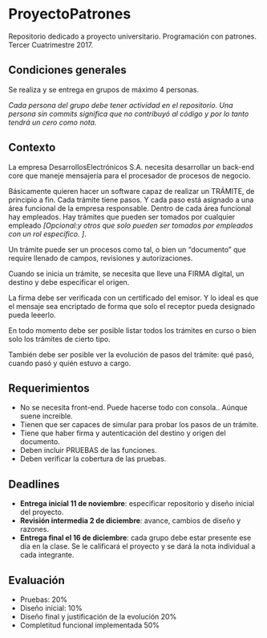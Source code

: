 # ProyectoPatrones


Repositorio dedicado a proyecto universitario. Programación con patrones. Tercer Cuatrimestre 2017. 

## Condiciones generales

Se realiza y se entrega en grupos de máximo 4 personas.

_Cada persona del grupo debe tener actividad en el repositorio. Una persona sin commits significa que no contribuyó al código y por lo tanto tendrá un cero como nota._


## Contexto

La empresa DesarrollosElectrónicos S.A. necesita desarrollar un back-end core que maneje mensajería para el procesador de procesos de negocio. 

Básicamente quieren hacer un software capaz de realizar un TRÁMITE, de principio a fin. Cada trámite tiene pasos. Y cada paso está asignado a una área funcional de la empresa responsable. Dentro de cada área funcional hay empleados. Hay trámites que pueden ser tomados por cualquier empleado _[Opcional:y otros que solo pueden ser tomados por empleados con un rol específico. ]_.

Un trámite puede ser un procesos como tal, o bien un “documento” que require llenado de campos, revisiones y autorizaciones. 

Cuando se inicia un trámite, se necesita que lleve una FIRMA digital, un destino y debe especificar el origen. 

La firma debe ser verificada con un certificado del emisor. Y lo ideal es que el mensaje sea encriptado de forma que solo el receptor pueda designado pueda leeerlo. 

En todo momento debe ser posible listar todos los trámites en curso o bien solo los trámites de cierto tipo. 

También debe ser posible ver la evolución de pasos del trámite: qué pasó, cuando pasó y quién estuvo a cargo. 


## Requerimientos

- No se necesita front-end. Puede hacerse todo con consola.. Aúnque suene increible. 
- Tienen que ser capaces de simular para probar los pasos de un trámite. 
- Tiene que haber firma y autenticación del destino y origen del documento. 
- Deben incluir PRUEBAS de las funciones. 
- Deben verificar la cobertura de las pruebas.


## Deadlines

- **Entrega inicial 11 de noviembre**: especificar repositorio y diseño inicial del proyecto. 
- **Revisión intermedia 2 de diciembre**: avance, cambios de diseño y razones. 
- **Entrega final el 16 de diciembre**: cada grupo debe estar presente ese día en la clase. Se le calificará el proyecto y se dará la nota individual a cada integrante.


## Evaluación
- Pruebas: 20%
- Diseño inicial: 10%
- Diseño final y justificación de la evolución 20%
- Completitud funcional implementada 50%

